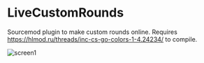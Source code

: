 # LiveCustomRounds
Sourcemod plugin to make custom rounds online.
Requires https://hlmod.ru/threads/inc-cs-go-colors-1-4.24234/ to compile.

![screen1](https://i.imgur.com/AJKg7tz.png "Screen 1")
